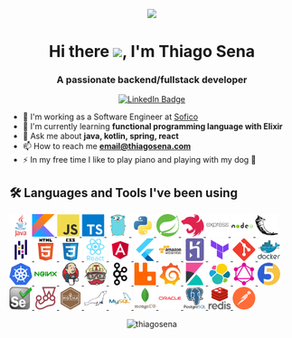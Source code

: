 <p align="center"><img src="https://media3.giphy.com/media/jdPMeyv9rn0hZHh8n9/giphy.gif" width="200"  /></p>

<h1 align="center">Hi there <img src="https://media.giphy.com/media/hvRJCLFzcasrR4ia7z/giphy.gif" width="40">, I'm Thiago Sena</h1>
<h3 align="center">A passionate backend/fullstack developer</h3>
<p align="center">
    <a href="https://www.linkedin.com/in/thiagodev"><img src="https://img.shields.io/badge/LinkedIn-blue?style=for-the-badge&logo=linkedin&logoColor=white" alt="LinkedIn Badge">
    </a>
</p>

- 🔭 I'm working as a Software Engineer at [Sofico](https://sofico.global)
- 🌱 I'm currently learning **functional programming language with Elixir**
- 💬 Ask me about **java, kotlin, spring, react**
- 📫 How to reach me **email@thiagosena.com**
- ⚡ In my free time I like to play piano and playing with my dog 🐶

## 🛠 Languages and Tools I've been using
<!-- LANGUAGE -->
<!-- java -->
<p>
    <a href="https://www.java.com" target="_blank" rel="noreferrer" title="Java">
        <img align="left" src="assets/java-original.svg" alt="java" width="40"/>
    </a>
    <!-- kotlin -->
    <a href="https://kotlinlang.org" target="_blank" rel="noreferrer" title="Kotlin">
        <img src="assets/kotlinlang-icon.svg" alt="kotlin" width="40" height="40"/>
    </a>
    <!-- javascript -->
    <a href="https://developer.mozilla.org/en-US/docs/Web/JavaScript" target="_blank" rel="noreferrer" title="JavaScript">
        <img src="assets/javascript-original.svg" alt="javascript" width="40" height="40"/>
    </a>
    <!-- typescript -->
    <a href="https://www.typescriptlang.org/" target="_blank" rel="noreferrer" title="TypeScript">
            <img src="assets/typescript-original.svg" alt="typescript" width="40" height="40"/>
    </a>
    <!-- golang -->
    <a href="https://golang.org" target="_blank" rel="noreferrer" title="Golang">
    <img src="assets/go-original.svg" alt="go" width="40" height="40"/>
    </a>
    <!-- python -->
    <a href="https://www.python.org" target="_blank" rel="noreferrer" title="Python">
        <img src="assets/python-original.svg" alt="python" width="40" height="40"/>
    </a>
    <!-- FRAMEWORKS -->
    <!-- spring -->
    <a href="https://spring.io/" target="_blank" rel="noreferrer" title="Spring">
        <img src="assets/springio-icon.svg" alt="spring" width="40" height="40"/>
    </a>
    <!-- nestjs -->
    <a href="https://nestjs.com/" target="_blank" rel="noreferrer" title="Nestjs">
        <img src="assets/nestjs-plain.svg" alt="nestjs" width="40" height="40"/>
    </a>
    <!-- express -->
    <a href="https://expressjs.com" target="_blank" rel="noreferrer" title="Express">
        <img src="assets/express-original-wordmark.svg" alt="express" width="40" height="40"/>
    </a>
    <!-- nodejs -->
    <a href="https://nodejs.org" target="_blank" rel="noreferrer" title="Nodejs">
        <img src="assets/nodejs-original-wordmark.svg" alt="nodejs" width="40" height="40"/>
    </a>
    <!-- PYTHON -->
    <!-- flask -->
    <a href="https://flask.palletsprojects.com/" target="_blank" rel="noreferrer" title="Flask">
        <img src="assets/pocoo_flask-icon.svg" alt="flask" width="40" height="40"/>
    </a>
    <!-- pandas -->
    <a href="https://pandas.pydata.org/" target="_blank" rel="noreferrer" title="Pandas">
        <img src="assets/pandas-original.svg" alt="pandas" width="40" height="40"/>
    </a>
    <!-- FRONTEND -->
    <!-- html5 -->
    <a href="https://www.w3.org/html/" target="_blank" rel="noreferrer" title="HTML 5">
        <img src="assets/html5-original-wordmark.svg" alt="html5" width="40" height="40"/>
    </a>
    <!-- css -->
    <a href="https://www.w3schools.com/css/" target="_blank" rel="noreferrer" title="CSS 3">
        <img src="assets/css3-original-wordmark.svg" alt="css3" width="40" height="40"/>
    </a>
    <!-- react -->
    <a href="https://reactjs.org/" target="_blank" rel="noreferrer" title="React">
        <img src="assets/react-original-wordmark.svg" alt="react" width="40" height="40"/>
    </a>
    <!-- Angular -->
    <a href="https://angular.io" target="_blank" rel="noreferrer" title="Angular"> 
        <img src="assets/angular.svg" alt="angular" width="40" height="40"/> 
    </a>
    <!-- flutter -->
    <a href="https://flutter.dev" target="_blank" rel="noreferrer" title="Flutter">
        <img src="assets/flutterio-icon.svg" alt="flutter" width="40" height="40"/>
    </a>
    <!-- INFRA -->
    <!-- AWS -->
    <a href="https://aws.amazon.com" target="_blank" rel="noreferrer" title="AWS"> 
        <img src="assets/amazonwebservices-original-wordmark.svg" alt="aws" width="40" height="40"/> 
    </a>
    <!-- heroku -->
    <a href="https://heroku.com" target="_blank" rel="noreferrer" title="Heroku">
        <img src="assets/heroku-icon.svg" alt="heroku" width="40" height="40"/>
    </a>
    <!-- terraform -->
    <a href="https://www.terraform.io" target="_blank" rel="noreferrer" title="Terraform">
        <img src="assets/terraform.svg" alt="terraform" width="40" height="40"/>
    </a>
    <!-- git -->
    <a href="https://git-scm.com/" target="_blank" rel="noreferrer" title="Git">
        <img src="assets/git-scm-icon.svg" alt="git" width="40" height="40"/>
    </a>
    <!-- docker -->
    <a href="https://www.docker.com/" target="_blank" rel="noreferrer" title="Docker">
        <img src="assets/docker-original-wordmark.svg" alt="docker" width="40" height="40"/>
    </a>
    <!-- kubernetes -->
    <a href="https://kubernetes.io" target="_blank" rel="noreferrer" title="Kubernetes">
        <img src="assets/kubernetes-icon.svg" alt="kubernetes" width="40" height="40"/>
    </a>
    <!-- nginx -->
    <a href="https://www.nginx.com" target="_blank" rel="noreferrer" title="Nginx">
        <img src="assets/nginx-original.svg" alt="nginx" width="40" height="40"/>
    </a>
    <!-- jenkins -->
    <a href="https://www.jenkins.io" target="_blank" rel="noreferrer" title="Jenkins">
        <img src="assets/jenkins-icon.svg" alt="jenkins" width="40" height="40"/>
    </a>
    <!-- travis -->
    <a href="https://travis-ci.org" target="_blank" rel="noreferrer" title="TravisCI">
        <img src="assets/travis-ci-icon.svg" alt="travisci" width="40" height="40"/>
    </a>
    <!-- MESSAGE BROKER -->
    <!-- kafka -->
    <a href="https://kafka.apache.org/" target="_blank" rel="noreferrer" title="Kafka">
        <img src="assets/apache_kafka-icon.svg" alt="kafka" width="40" height="40"/>
    </a>
    <!-- rabbitmq -->
    <a href="https://www.rabbitmq.com" target="_blank" rel="noreferrer" title="RabbitMQ">
        <img src="assets/rabbitmq-icon.svg" alt="rabbitmq" width="40" height="40"/>
    </a>
    <!-- OBSERVABILITY -->
    <!-- grafana -->
    <a href="https://grafana.com" target="_blank" rel="noreferrer" title="Grafana">
        <img src="assets/grafana-icon.svg" alt="grafana" width="40" height="40"/>
    </a>
    <!-- kibana -->
    <a href="https://www.elastic.co/kibana" target="_blank" rel="noreferrer" title="Kibana">
        <img src="assets/elasticco_kibana-icon.svg" alt="kibana" width="40" height="40"/>
    </a>
    <!-- elastic -->
    <a href="https://www.elastic.co" target="_blank" rel="noreferrer" title="Elasticsearch"> 
        <img src="assets/elastic-icon.svg" alt="elasticsearch" width="40" height="40"/>
    </a>
    <!-- Communications -->
    <!-- graphql -->
    <a href="https://graphql.org" target="_blank" rel="noreferrer" title="GraphQL">
        <img src="assets/graphql-icon.svg" alt="graphql" width="40" height="40"/>
    </a>
    <!-- ##### TESTS ##### -->
    <!-- junit -->
    <a href="https://junit.org/junit5/" target="_blank" rel="noreferrer" title="JUnit">
        <img src="assets/junit5.png" alt="junit" width="40" height="40"/>
    </a>
    <!-- selenium -->
    <a href="https://www.selenium.dev" target="_blank" rel="noreferrer" title="Selenium">
        <img src="assets/selenium-logo.svg" alt="selenium" width="40" height="40"/>
    </a>
    <!-- jestjs -->
    <a href="https://jestjs.io" target="_blank" rel="noreferrer" title="Jest">
        <img src="assets/jestjsio-icon.svg" alt="jest" width="40" height="40"/>
    </a>
    <!-- mochajs -->
    <a href="https://mochajs.org" target="_blank" rel="noreferrer" title="Mocha">
        <img src="assets/mochajs-icon.svg" alt="mocha" width="40" height="40"/>
    </a>
    <!-- ####### DATABASES -->
    <!-- mariadb -->
    <a href="https://mariadb.org/" target="_blank" rel="noreferrer" title="MariaDB">
        <img src="assets/mariadb-icon.svg" alt="mariadb" width="40" height="40"/>
    </a>
    <!-- mysql -->
    <a href="https://www.mysql.com/" target="_blank" rel="noreferrer" title="MySQL">
        <img src="assets/mysql-original-wordmark.svg" alt="mysql" width="40" height="40"/>
    </a>
    <!-- mongodb -->
    <a href="https://www.mongodb.com/" target="_blank" rel="noreferrer" title="MongoDB">
        <img src="assets/mongodb-original-wordmark.svg" alt="mongodb" width="40" height="40"/>
    </a>
    <!-- oracle -->
    <a href="https://www.oracle.com/" target="_blank" rel="noreferrer" title="Oracle">
        <img src="assets/oracle-original.svg" alt="oracle" width="40" height="40"/>
    </a>
    <!-- postgres -->
    <a href="https://www.postgresql.org" target="_blank" rel="noreferrer" title="PostgreSQL">
        <img src="assets/postgresql-original-wordmark.svg" alt="postgresql" width="40" height="40"/>
    </a>
    <!-- redis -->
    <a href="https://redis.io" target="_blank" rel="noreferrer" title="Redis">
        <img src="assets/redis-original-wordmark.svg" alt="redis" width="40" height="40"/>
    </a>
    <!-- TOOLS -->
    <!-- postman -->
    <a href="https://postman.com" target="_blank" rel="noreferrer" title="Postman">
        <img src="assets/getpostman-icon.svg" alt="postman" width="40" height="40"/>
    </a>
</p>

<p align="center">
    <img src="https://github-readme-stats.vercel.app/api/top-langs?username=thiagosena&show_icons=true&locale=en&layout=compact" alt="thiagosena" />
</p>
